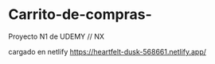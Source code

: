 # Carrito-de-compras-
Proyecto N1 de UDEMY  // NX 

cargado en  netlify  https://heartfelt-dusk-568661.netlify.app/
